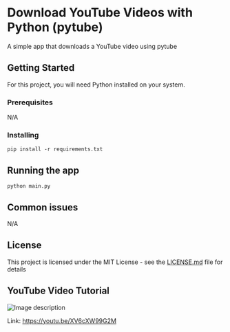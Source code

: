 # Download YouTube Videos with Python (pytube)

A simple app that downloads a YouTube video using pytube

## Getting Started

For this project, you will need Python installed on your system.

### Prerequisites

N/A

### Installing

```
pip install -r requirements.txt
```

## Running the app

```
python main.py
```

## Common issues

N/A

## License

This project is licensed under the MIT License - see the [LICENSE.md](LICENSE.md) file for details

## YouTube Video Tutorial

![Image description]()

Link: https://youtu.be/XV6cXW99G2M
